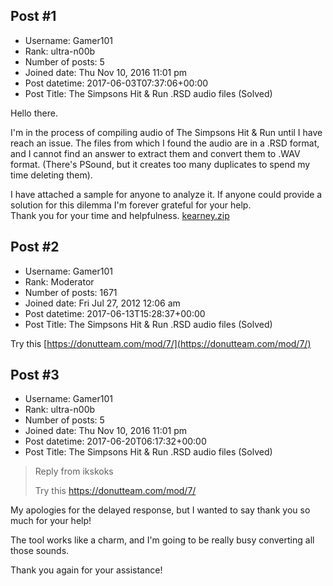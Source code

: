 ## Post #1
- Username: Gamer101
- Rank: ultra-n00b
- Number of posts: 5
- Joined date: Thu Nov 10, 2016 11:01 pm
- Post datetime: 2017-06-03T07:37:06+00:00
- Post Title: The Simpsons Hit & Run .RSD audio files (Solved)

Hello there.

I'm in the process of compiling audio of The Simpsons Hit & Run until I have reach an issue.
The files from which I found the audio are in a .RSD format, and I cannot find an answer to extract them and convert them to .WAV format. (There's PSound, but it creates too many duplicates to spend my time deleting them).

I have attached a sample for anyone to analyze it.
If anyone could provide a solution for this dilemma I'm forever grateful for your help.  
Thank you for your time and helpfulness.
[kearney.zip](https://xentaxbackup.github.io/file/12964_kearney.zip)
## Post #2
- Username: Gamer101
- Rank: Moderator
- Number of posts: 1671
- Joined date: Fri Jul 27, 2012 12:06 am
- Post datetime: 2017-06-13T15:28:37+00:00
- Post Title: The Simpsons Hit & Run .RSD audio files (Solved)

Try this [https://donutteam.com/mod/7/](https://donutteam.com/mod/7/)
## Post #3
- Username: Gamer101
- Rank: ultra-n00b
- Number of posts: 5
- Joined date: Thu Nov 10, 2016 11:01 pm
- Post datetime: 2017-06-20T06:17:32+00:00
- Post Title: The Simpsons Hit & Run .RSD audio files (Solved)

> Reply from ikskoks
>
> Try this https://donutteam.com/mod/7/

My apologies for the delayed response, but I wanted to say thank you so much for your help!

The tool works like a charm, and I'm going to be really busy converting all those sounds.

Thank you again for your assistance!
